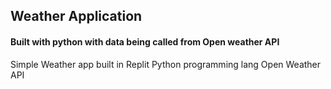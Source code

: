 ## Weather Application
#### Built with python with data being called from Open weather API

Simple Weather app built in Replit 
Python programming lang
Open Weather API